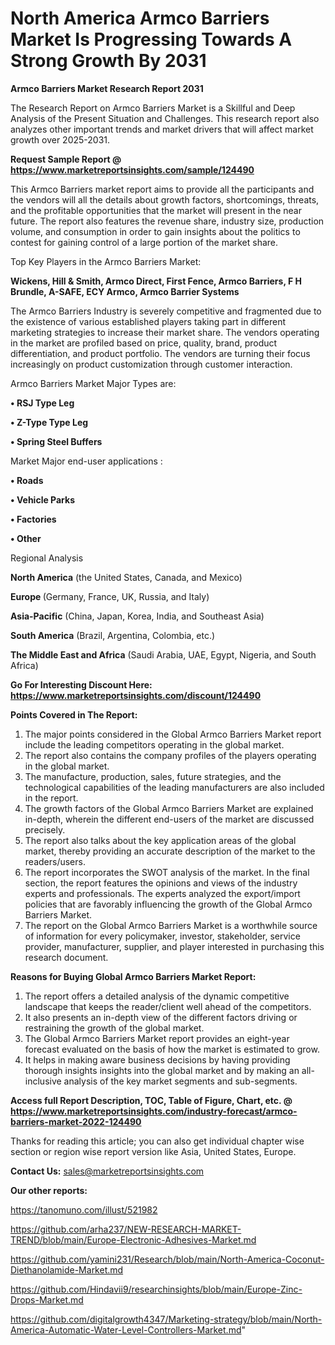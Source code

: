 # North America Armco Barriers Market Is Progressing Towards A Strong Growth By 2031

<strong>Armco Barriers Market Research Report 2031</strong>

The Research Report on Armco Barriers Market is a Skillful and Deep Analysis of the Present Situation and Challenges. This research report also analyzes other important trends and market drivers that will affect market growth over 2025-2031.

<strong>Request Sample Report @ <a href=https://www.marketreportsinsights.com/sample/124490>https://www.marketreportsinsights.com/sample/124490</a></strong>

This Armco Barriers market report aims to provide all the participants and the vendors will all the details about growth factors, shortcomings, threats, and the profitable opportunities that the market will present in the near future. The report also features the revenue share, industry size, production volume, and consumption in order to gain insights about the politics to contest for gaining control of a large portion of the market share.

Top Key Players in the Armco Barriers Market:

<strong>Wickens, Hill & Smith, Armco Direct, First Fence, Armco Barriers, F H Brundle, A-SAFE, ECY Armco, Armco Barrier Systems</strong>

The Armco Barriers Industry is severely competitive and fragmented due to the existence of various established players taking part in different marketing strategies to increase their market share. The vendors operating in the market are profiled based on price, quality, brand, product differentiation, and product portfolio. The vendors are turning their focus increasingly on product customization through customer interaction.

Armco Barriers Market Major Types are:

<strong>• RSJ Type Leg

• Z-Type Type Leg

• Spring Steel Buffers</strong>

Market Major end-user applications :

<strong>• Roads

• Vehicle Parks

• Factories

• Other</strong>

Regional Analysis

</u><strong><b>North America</b></strong> (the United States, Canada, and Mexico)

<strong><b>Europe </b></strong>(Germany, France, UK, Russia, and Italy)

<strong><b>Asia-Pacific</b></strong> (China, Japan, Korea, India, and Southeast Asia)

<strong><b>South America</b></strong> (Brazil, Argentina, Colombia, etc.)

<strong><b>The Middle East and Africa</b></strong> (Saudi Arabia, UAE, Egypt, Nigeria, and South Africa)

<strong>Go For Interesting Discount Here: <a href=https://www.marketreportsinsights.com/discount/124490>https://www.marketreportsinsights.com/discount/124490</a></strong>

<strong>Points Covered in The Report:</strong>
<ol>
  <li>The major points considered in the Global Armco Barriers Market report include the leading competitors operating in the global market.</li>
  <li>The report also contains the company profiles of the players operating in the global market.</li>
  <li>The manufacture, production, sales, future strategies, and the technological capabilities of the leading manufacturers are also included in the report.</li>
  <li>The growth factors of the Global Armco Barriers Market are explained in-depth, wherein the different end-users of the market are discussed precisely.</li>
  <li>The report also talks about the key application areas of the global market, thereby providing an accurate description of the market to the readers/users.</li>
  <li>The report incorporates the SWOT analysis of the market. In the final section, the report features the opinions and views of the industry experts and professionals. The experts analyzed the export/import policies that are favorably influencing the growth of the Global Armco Barriers Market.</li>
  <li>The report on the Global Armco Barriers Market is a worthwhile source of information for every policymaker, investor, stakeholder, service provider, manufacturer, supplier, and player interested in purchasing this research document.</li>
</ol>
<strong>Reasons for Buying Global Armco Barriers Market Report:</strong>

<ol>
  <li>The report offers a detailed analysis of the dynamic competitive landscape that keeps the reader/client well ahead of the competitors.</li>
  <li>It also presents an in-depth view of the different factors driving or restraining the growth of the global market.</li>
  <li>The Global Armco Barriers Market report provides an eight-year forecast evaluated on the basis of how the market is estimated to grow.</li>
  <li>It helps in making aware business decisions by having providing thorough insights insights into the global market and by making an all-inclusive analysis of the key market segments and sub-segments.</li>
</ol>
<strong>Access full Report Description, TOC, Table of Figure, Chart, etc. @ <a href=https://www.marketreportsinsights.com/industry-forecast/armco-barriers-market-2022-124490>https://www.marketreportsinsights.com/industry-forecast/armco-barriers-market-2022-124490</a></strong>


Thanks for reading this article; you can also get individual chapter wise section or region wise report version like Asia, United States, Europe.

<strong>Contact Us:</strong>
sales@marketreportsinsights.com

<strong>Our other reports:</strong>

<a href=https://tanomuno.com/illust/521982>https://tanomuno.com/illust/521982</a>

<a href=https://github.com/arha237/NEW-RESEARCH-MARKET-TREND/blob/main/Europe-Electronic-Adhesives-Market.md>https://github.com/arha237/NEW-RESEARCH-MARKET-TREND/blob/main/Europe-Electronic-Adhesives-Market.md</a>

<a href=https://github.com/yamini231/Research/blob/main/North-America-Coconut-Diethanolamide-Market.md>https://github.com/yamini231/Research/blob/main/North-America-Coconut-Diethanolamide-Market.md</a>

<a href=https://github.com/Hindavii9/researchinsights/blob/main/Europe-Zinc-Drops-Market.md>https://github.com/Hindavii9/researchinsights/blob/main/Europe-Zinc-Drops-Market.md</a>

<a href=https://github.com/digitalgrowth4347/Marketing-strategy/blob/main/North-America-Automatic-Water-Level-Controllers-Market.md>https://github.com/digitalgrowth4347/Marketing-strategy/blob/main/North-America-Automatic-Water-Level-Controllers-Market.md</a>"
